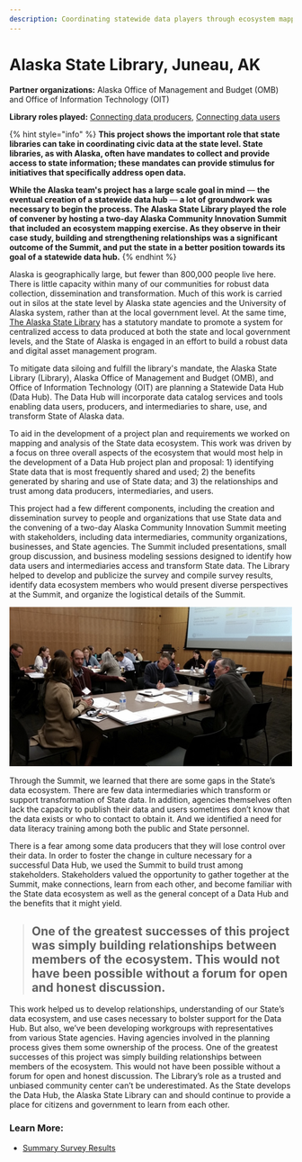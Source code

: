 ```yaml
---
description: Coordinating statewide data players through ecosystem mapping
---
```


# Alaska State Library, Juneau, AK

**Partner organizations:** Alaska Office of Management and Budget \(OMB\) and Office of Information Technology \(OIT\)

**Library roles played:** [Connecting data producers](../library-roles/connecting-data-producers.md), [Connecting data users](../library-roles/connecting-data-users.md)

{% hint style="info" %}
**This project shows the important role that state libraries can take in coordinating civic data at the state level. State libraries, as with Alaska, often have mandates to collect and provide access to state information; these mandates can provide stimulus for initiatives that specifically address open data.** 

**While the Alaska team's project has a large scale goal in mind** — **the eventual creation of a statewide data hub** — **a lot of groundwork was necessary to begin the process. The Alaska State Library played the role of convener by hosting a two-day Alaska Community Innovation Summit that included an ecosystem mapping exercise. As they observe in their case study, building and strengthening relationships was a significant outcome of the Summit, and put the state in a better position towards its goal of a statewide data hub.**
{% endhint %}

Alaska is geographically large, but fewer than 800,000 people live here. There is little capacity within many of our communities for robust data collection, dissemination and transformation.  Much of this work is carried out in silos at the state level by Alaska state agencies and the University of Alaska system, rather than at the local government level. At the same time, [The Alaska State Library](https://library.alaska.gov/) has a statutory mandate to promote a system for centralized access to data produced at both the state and local government levels, and the State of Alaska is engaged in an effort to build a robust data and digital asset management program.

To mitigate data siloing and fulfill the library's mandate, the Alaska State Library \(Library\), Alaska Office of Management and Budget \(OMB\), and Office of Information Technology \(OIT\) are planning a Statewide Data Hub \(Data Hub\). The Data Hub will incorporate data catalog services and tools enabling data users, producers, and intermediaries to share, use, and transform State of Alaska data.  

To aid in the development of a project plan and requirements we worked on mapping and analysis of the State data ecosystem. This work was driven by a focus on three overall aspects of the ecosystem that would most help in the development of a Data Hub project plan and proposal: 1\) identifying State data that is most frequently shared and used; 2\) the benefits generated by sharing and use of State data; and 3\) the relationships and trust among data producers, intermediaries, and users. 

This project had a few different components, including the creation and dissemination survey to people and organizations that use State data and the convening of  a two-day Alaska Community Innovation Summit meeting with stakeholders, including data intermediaries, community organizations, businesses, and State agencies. The Summit included presentations, small group discussion, and business modeling sessions designed to identify how data users and intermediaries access and transform State data. The Library helped to develop and publicize the survey and compile survey results, identify data ecosystem members who would present diverse perspectives at the Summit, and organize the logistical details of the Summit.

![Alaska Community Innovation Summit](../.gitbook/assets/summit_alaska.png)

Through the Summit, we learned that there are some gaps in the State’s data ecosystem.  There are few data intermediaries which transform or support transformation of State data.  In addition, agencies themselves often lack the capacity to publish their data and users sometimes don’t know that the data exists or who to contact to obtain it.  And we identified a need for data literacy training among both the public and State personnel. 

There is a fear among some data producers that they will lose control over their data.  In order to foster the change in culture necessary for a successful Data Hub, we used the Summit to build trust among  stakeholders. Stakeholders valued the opportunity to gather together at the Summit, make connections, learn from each other, and become familiar with the State data ecosystem as well as the general concept of a Data Hub and the benefits that it might yield.

> ## One of the greatest successes of this project was simply building relationships between members of the ecosystem.  This would not have been possible without a forum for open and honest discussion.

This work helped us to develop relationships, understanding of our State’s data ecosystem, and use cases necessary to bolster support for the Data Hub.  But also, we’ve been developing workgroups with representatives from various State agencies. Having agencies involved in the planning process gives them some ownership of the process. One of the greatest successes of this project was simply building relationships between members of the ecosystem.  This would not have been possible without a forum for open and honest discussion. The Library’s role as a trusted and unbiased community center can’t be underestimated.  As the State develops the Data Hub, the Alaska State Library can and should continue to provide a place for citizens and government to learn from each other.  

### **Learn More:**

* [Summary Survey Results](https://data.alaska.gov/rdf/data/sacis-survey-2019/2019-Alaska-Community-Innovation-Summit-State-Data-Use-Survey.xlsx.)

